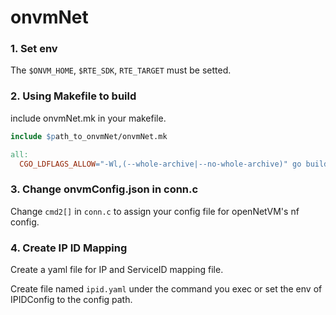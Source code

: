 # onvmNet

### 1. Set env
The `$ONVM_HOME`, `$RTE_SDK`, `RTE_TARGET` must be setted.

### 2. Using Makefile to build
include onvmNet.mk in your makefile.

```Makefile
include $path_to_onvmNet/onvmNet.mk

all:
  CGO_LDFLAGS_ALLOW="-Wl,(--whole-archive|--no-whole-archive)" go build
```

### 3. Change onvmConfig.json in conn.c

Change `cmd2[]` in `conn.c` to assign your config file for openNetVM's nf config.

### 4. Create IP ID Mapping

Create a yaml file for IP and ServiceID mapping file.

Create file named `ipid.yaml` under the command you exec or set the env of IPIDConfig to the config path.

